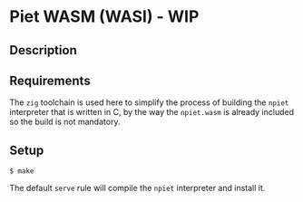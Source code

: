# Piet WASM (WASI) - WIP

## Description

## Requirements
The `zig` toolchain is used here to simplify the process of building the `npiet` interpreter
that is written in C, by the way the `npiet.wasm` is already included so the build is not mandatory.


## Setup

```
$ make
```

The default `serve` rule will compile the `npiet` interpreter and install it.
